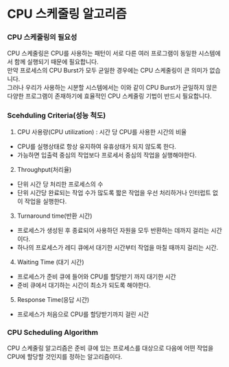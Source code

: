 # CPU 스케줄링 알고리즘


### CPU 스케줄링의 필요성

CPU 스케줄링은 CPU를 사용하는 패턴이 서로 다른 여러 프로그램이 동일한 시스템에서 함께 실행되기 때문에 필요합니다.<br>
만약 프로세스의 CPU Burst가 모두 균일한 경우에는 CPU 스케줄링이 큰 의미가 없습니다.<br>
그러나 우리가 사용하는 시분할 시스템에서는 이와 같이 CPU Burst가 균일하지 않은 다양한 프로그램이 존재하기에 효율적인 CPU 스케줄링 기법이 반드시 필요합니다.



###  Scehduling Criteria(성능 척도)

1. CPU 사용량(CPU utilization) : 시간 당 CPU를 사용한 시간의 비율
  * CPU를 실행상태로 항상 유지하여 유휴상태가 되지 않도록 한다. 
  * 가능하면 입출력 중심의 작업보다 프로세서 중심의 작업을 실행해야한다.
  
2. Throughput(처리율)
  * 단위 시간 당 처리한 프로세스의 수
  * 단위 시간당 완료되는 작업 수가 많도록 짧은 작업을 우선 처리하거나 인터럽트 없이 작업을 실행한다.
  
3.  Turnaround time(반환 시간)
  * 프로세스가 생성된 후 종료되어 사용하던 자원을 모두 반환하는 데까지 걸리는 시간이다.
  * 하나의 프로세스가 레디 큐에서 대기한 시간부터 작업을 마칠 때까지 걸리는 시간.
  
4.  Waiting Time (대기 시간)
  * 프로세스가 준비 큐에 들어와 CPU를 할당받기 까지 대기한 시간
  * 준비 큐에서 대기하는 시간이 최소가 되도록 해야한다.
  
5.  Response Time(응답 시간)
  * 프로세스가 처음으로 CPU를 할당받기까지 걸린 시간


### CPU Scheduling Algorithm
CPU 스케줄링 알고리즘은 준비 큐에 있는 프로세스를 대상으로 다음에 어떤 작업을 CPU에 할당할 것인지를 정하는 알고리즘이다.
